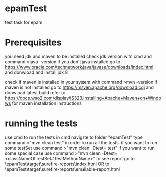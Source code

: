 # epamTest
test task for epam

# Prerequisites
you need jdk and maven to be installed
check jdk version witn cmd and command >java -version
if you don't java installed go to https://www.oracle.com/technetwork/java/javase/downloads/index.html and donwload and install jdk 8

check if maven is installed in your system with command >mvn -version
if maven is not installed go to https://maven.apache.org/download.cgi and donwload latest build
refer to https://docs.wso2.com/display/IS323/Installing+Apache+Maven+on+Windows for maven installation instructions

# running the tests
use cmd to run the tests
in cmd navigate to folder "epamTest"
type command >"mvn clean test" in order to run all the tests.
if you want to run some testSet use command >"mvn clean -Dtest=<classNameOfTestSet> test"
if you want to run some special case use command >"mvn clean -Dtest=<classNameOfTestSet#TestMethodName>"
to see report go to \epamTest\target\surefire-reports\index.html OR to \epamTest\target\surefire-reports\emailable-report.html
